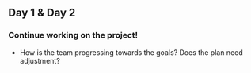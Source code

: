 ## Day 1 & Day 2


### Continue working on the project!

- How is the team progressing towards the goals? Does the plan need adjustment?